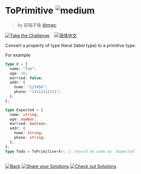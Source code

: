 <!--info-header-start--><h1>ToPrimitive <img src="https://img.shields.io/badge/-medium-d9901a" alt="medium"/> </h1><blockquote><p>by 前端子鱼 <a href="https://github.com/mwc" target="_blank">@mwc</a></p></blockquote><p><a href="https://tsch.js.org/16259/play" target="_blank"><img src="https://img.shields.io/badge/-Take%20the%20Challenge-3178c6?logo=typescript&logoColor=white" alt="Take the Challenge"/></a> &nbsp;&nbsp;&nbsp;<a href="./README.zh-CN.md" target="_blank"><img src="https://img.shields.io/badge/-%E7%AE%80%E4%BD%93%E4%B8%AD%E6%96%87-gray" alt="简体中文"/></a> </p><!--info-header-end-->

Convert a property of type literal (label type) to a primitive type.

For example

```typescript
type X = {
  name: "Tom";
  age: 30;
  married: false;
  addr: {
    home: "123456";
    phone: "13111111111";
  };
};

type Expected = {
  name: string;
  age: number;
  married: boolean;
  addr: {
    home: string;
    phone: string;
  };
};
type Todo = ToPrimitive<X>; // should be same as `Expected`
```

<!--info-footer-start--><br><a href="../../README.md" target="_blank"><img src="https://img.shields.io/badge/-Back-grey" alt="Back"/></a> <a href="https://tsch.js.org/16259/answer" target="_blank"><img src="https://img.shields.io/badge/-Share%20your%20Solutions-teal" alt="Share your Solutions"/></a> <a href="https://tsch.js.org/16259/solutions" target="_blank"><img src="https://img.shields.io/badge/-Check%20out%20Solutions-de5a77?logo=awesome-lists&logoColor=white" alt="Check out Solutions"/></a> <!--info-footer-end-->
